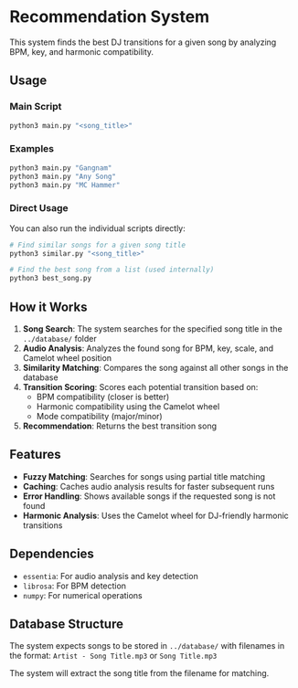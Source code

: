 # Recommendation System

This system finds the best DJ transitions for a given song by analyzing BPM, key, and harmonic compatibility.

## Usage

### Main Script
```bash
python3 main.py "<song_title>"
```

### Examples
```bash
python3 main.py "Gangnam"
python3 main.py "Any Song"
python3 main.py "MC Hammer"
```

### Direct Usage
You can also run the individual scripts directly:

```bash
# Find similar songs for a given song title
python3 similar.py "<song_title>"

# Find the best song from a list (used internally)
python3 best_song.py
```

## How it Works

1. **Song Search**: The system searches for the specified song title in the `../database/` folder
2. **Audio Analysis**: Analyzes the found song for BPM, key, scale, and Camelot wheel position
3. **Similarity Matching**: Compares the song against all other songs in the database
4. **Transition Scoring**: Scores each potential transition based on:
   - BPM compatibility (closer is better)
   - Harmonic compatibility using the Camelot wheel
   - Mode compatibility (major/minor)
5. **Recommendation**: Returns the best transition song

## Features

- **Fuzzy Matching**: Searches for songs using partial title matching
- **Caching**: Caches audio analysis results for faster subsequent runs
- **Error Handling**: Shows available songs if the requested song is not found
- **Harmonic Analysis**: Uses the Camelot wheel for DJ-friendly harmonic transitions

## Dependencies

- `essentia`: For audio analysis and key detection
- `librosa`: For BPM detection
- `numpy`: For numerical operations

## Database Structure

The system expects songs to be stored in `../database/` with filenames in the format:
`Artist - Song Title.mp3` or `Song Title.mp3`

The system will extract the song title from the filename for matching.

